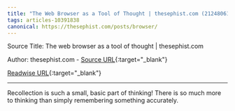 ```yaml
---
title: "The Web Browser as a Tool of Thought | thesephist.com (212480618)"
tags: articles-10391838
canonical: https://thesephist.com/posts/browser/
---
```


Source Title: The web browser as a tool of thought | thesephist.com

Author: thesephist.com - [Source URL](https://thesephist.com/posts/browser/){:target="_blank"}

[Readwise URL](https://readwise.io/open/212480618){:target="_blank"}

---

Recollection is such a small, basic part of thinking! There is so much more to thinking than simply remembering something accurately.
